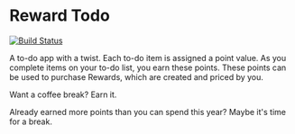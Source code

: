 # Reward Todo
[![Build Status](https://app.bitrise.io/app/8d03211ee9acef82/status.svg?token=4KuSJ6r4AC-VePcYwdf98Q)](https://app.bitrise.io/app/8d03211ee9acef82/status.svg?token=4KuSJ6r4AC-VePcYwdf98Q)

A to-do app with a twist. Each to-do item is assigned a point value. As you complete items on your to-do list, you earn these points. These points can be used to purchase Rewards, which are created and priced by you.

Want a coffee break? Earn it.

Already earned more points than you can spend this year? Maybe it's time for a break.
